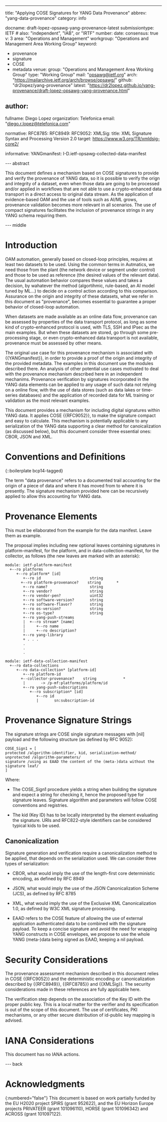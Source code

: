 ---
title: "Applying COSE Signatures for YANG Data Provenance"
abbrev: "yang-data-provenance"
category: info

docname: draft-lopez-opsawg-yang-provenance-latest
submissiontype: IETF  # also: "independent", "IAB", or "IRTF"
number:
date:
consensus: true
v: 3
area: "Operations and Management"
workgroup: "Operations and Management Area Working Group"
keyword:
 - provenance
 - signature
 - COSE
 - metadata
venue:
  group: "Operations and Management Area Working Group"
  type: "Working Group"
  mail: "opsawg@ietf.org"
  arch: "https://mailarchive.ietf.org/arch/browse/opsawg/"
  github: "dr2lopez/yang-provenance"
  latest: "https://dr2lopez.github.io/yang-provenance/draft-lopez-opsawg-yang-provenance.html"

author:
 -
  fullname: Diego Lopez
  organization: Telefonica
  email: "diego.r.lopez@telefonica.com"

normative:
 RFC8785:
 RFC8949:
 RFC9052:
 XMLSig:
  title: XML Signature Syntax and Processing Version 2.0
  target: https://www.w3.org/TR/xmldsig-core2/

informative:
 YANGmanifest: I-D.ietf-opsawg-collected-data-manifest

--- abstract

This document defines a mechanism based on COSE signatures to provide and verify the provenance of YANG data, so it is possible to verify the orign and integrity of a dataset, even when those data are going to be processed and/or applied in workflows that are not able to use a crypto-enhanced data transport in a direct access to original data stream. As the application of evidence-based OAM and the use of tools such as AI/ML grows, provenance validation becomes more relevant in all scenarios. The use of compact signatures facilitates the inclusion of provenance strings in any YANG schema requiring them.

--- middle

# Introduction

OAM automation, generally based on  closed-loop principles, requires at least two datasets to be used. Using the common terms in Autmatics, we need those from the plant (the network device or segment under control) and those to be used as reference (the desired values of the relevant data). The usual automation behavior compares these values and takes a decision, by wahatever the method (algortihmic, rule-based, an AI model tuned by ML...) to decide on a control action according to this comparison. Assurance on the origin and integrity of these datasets, what we refer in this document as "provenance", becomes essential to guarantee a proper behavior of closed-loop automation.

When datasets are made available as an online data flow, provenance can be assessed by properties of the data transport protocol, as long as some kind of crypto-enhanced protocol is used, with TLS, SSH and IPsec as the main examples. But when these datasets are stored, go through some pre-processing stage, or even crypto-enhanced data transport is not available, provenance must be assessed by other means.

The original use case for this provenance mechanism is associated with {{YANGmanifest}}, in order to provide a proof of the origin and integrity of the provided metadata. The examples in this document use the modules described there. An analysis of other potential use cases motivated to deal with the provenance mechanism described here in an independent mechanims. Provenance verification by signatures incorporated in the YANG data elements can be applied to any usage of such data not relying on a online flow, with the use of data stores (such as data lakes or time-series databases) and the application of recorded data for ML training or validation as the most relevant examples.

This document provides a mechanism for including digital signatures within YANG data. It applies COSE {{RFC9052}}, to make the signature compact and easy to calculate. This mechanism is potentially applicable to any serialization of the YANG data supporting a clear method for canoicalization (as discussed below), but this document consider three essential ones: CBOR, JSON and XML.

# Conventions and Definitions

{::boilerplate bcp14-tagged}

The term "data provenance" refers to a documented trail accounting for the origin of a piece of data and where it has moved from to where it is presently. The signature mechanism provided here can be recursively applied to allow this accounting for YANG data.

# Provenance Elements

This must be ellaborated from the example for the data manifest. Leave them as example.

The proposal implies including new optional leaves containing signatures in platform-manifest, for the platform, and in data-collection-manifest, for the collector, as follows (the new leaves are marked with an asterisk):

~~~
module: ietf-platform-manifest
  +--ro platforms
     +--ro platform* [id]
        +--ro id                      string
       +--ro platform-provenance?    string       *
        +--ro name?                   string
        +--ro vendor?                 string
        +--ro vendor-pen?             uint32
        +--ro software-version?       string
        +--ro software-flavor?        string
        +--ro os-version?             string
        +--ro os-type?                string
        +--ro yang-push-streams
        |  +--ro stream* [name]
        |     +--ro name
        |     +--ro description?
        +--ro yang-library
        + . . .
        .
        .
        .
~~~

~~~
module: ietf-data-collection-manifest
  +--ro data-collections
     +--ro data-collection* [platform-id]
        +--ro platform-id
       +--collector-provenance?    string            *
        |       -> /p-mf:platforms/platform/id
        +--ro yang-push-subscriptions
           +--ro subscription* [id]
              +--ro id
              |       sn:subscription-id
~~~

# Provenance Signature Strings

The signature strings are COSE single signature messages with \[nil\] payload and the following structure (as defined by RFC 9052):

~~~
COSE_Sign1 = [
protected /algorithm-identifier, kid, serialization-method/
unprotected /algorithm-parameters/
signature /using as EAAD the content of the (meta-)data without the signature leaf/
]
~~~

Where:

* The COSE_Sign1 procedure yields a string when building the signature and expect a string for checking it, hence the proposed type for signature leaves.
Signature algorithm and parameters will follow COSE conventions and registries.

* The kid (Key ID) has to be locally interpreted by the element evaluating the signature. URIs and RFC822-style identifiers can be considered typical kids to be used.

## Canonicalization

Signature generation and verification require a canonicalization method to be applied, that depends on the serialization used. We can consider three types of serialization:

* CBOR, what would imply the use of the length-first core deterministic encoding, as defined by RFC 8949

* JSON, what would imply the use of the JSON Canonicalization Scheme (JCS), as defined by RFC 8785

* XML, what would imply the use of the Exclusive XML Canonicalization 1.0, as defined by W3C XML signature processing.

* EAAD refers to the COSE feature of allowing the use of external application authenticated data to be combined with the signature payload. To keep a concise signature and avoid the need for wrapping YANG constructs in COSE envelopes, we propose to use the whole YANG (meta-)data being signed as EAAD, keeping a nil payload.


# Security Considerations

The provenance assessment mechanism described in this document relies in COSE {{RFC9052}} and the deterministic encoding or canonicalization described by {{RFC8949}}, {{RFC8785}} and {{XMLSig}}. The security considerations made in these references are fully applicable here.

The verification step depends on the association of the Key ID with the proper public key. This is a local matter for the verifier and its specification is out of the scope of this document. The use of certificates, PKI mechanisms, or any other secure distribution of id-public key mapping is advised.


# IANA Considerations

This document has no IANA actions.


--- back

# Acknowledgments
{:numbered="false"}
This document is based on work partially funded by the EU H2020 project SPIRS (grant 952622), and the EU Horizon Europe projects PRIVATEER (grant 101096110), HORSE (grant 101096342) and ACROSS (grant 101097122).
